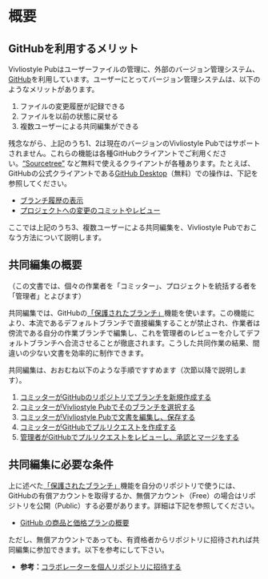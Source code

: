 # 概要

## GitHubを利用するメリット

Vivliostyle Pubはユーザーファイルの管理に、外部のバージョン管理システム、[GitHub](https://github.co.jp/)を利用しています。ユーザーにとってバージョン管理システムは、以下のようなメリットがあります。

1. ファイルの変更履歴が記録できる
2. ファイルを以前の状態に戻せる
3. 複数ユーザーによる共同編集ができる

残念ながら、上記のうち1、2は現在のバージョンのVivliostyle Pubではサポートされません。これらの機能は各種GitHubクライアントでご利用ください。[“Sourcetree”](https://www.sourcetreeapp.com/) など無料で使えるクライアントが各種あります。たとえば、GitHubの公式クライアントである[GitHub Desktop](https://docs.github.com/ja/desktop/installing-and-configuring-github-desktop)（無料）での操作は、下記を参照してください。

- [ブランチ履歴の表示](https://docs.github.com/ja/desktop/contributing-and-collaborating-using-github-desktop/making-changes-in-a-branch/viewing-the-branch-history)
- [プロジェクトへの変更のコミットやレビュー](https://docs.github.com/ja/desktop/contributing-and-collaborating-using-github-desktop/making-changes-in-a-branch/committing-and-reviewing-changes-to-your-project)

ここでは上記のうち3、複数ユーザーによる共同編集を、Vivliostyle Pubでおこなう方法について説明します。

## 共同編集の概要

（この文書では、個々の作業者を「コミッター」、プロジェクトを統括する者を「管理者」とよびます）

共同編集では、GitHubの[「保護されたブランチ」](https://docs.github.com/ja/repositories/configuring-branches-and-merges-in-your-repository/defining-the-mergeability-of-pull-requests/about-protected-branches)機能を使います。この機能により、本流であるデフォルトブランチで直接編集することが禁止され、作業者は傍流である自分の作業ブランチで編集し、これを管理者のレビューを介してデフォルトブランチへ合流させることが徹底されます。こうした共同作業の結果、間違いの少ない文書を効率的に制作できます。

共同編集は、おおむね以下のような手順ですすめます（次節以降で説明します）。

1. [コミッターがGitHubのリポジトリでブランチを新規作成する](/ja/multi-user-collaborative-editing/working-procedure-first-part.md#コミッターがgithubのリポジトリでブランチを新規作成)
1. [コミッターがVivliostyle Pubでそのブランチを選択する](/ja/multi-user-collaborative-editing/working-procedure-first-part.md#コミッターがvivliostyle-pubでブランチを選択)
1. [コミッターがVivliostyle Pubで文書を編集し、保存する](/ja/multi-user-collaborative-editing/working-procedure-first-part.md#コミッターがvivliostyle-pubで文書を編集／保存)
1. [コミッターがGitHubでプルリクエストを作成する](/ja/multi-user-collaborative-editing/working-procedure-latter-part.md#コミッターがgithubでプルリクエストを作成)
1. [ 管理者がGitHubでプルリクエストをレビューし、承認とマージをする](/ja/multi-user-collaborative-editing/working-procedure-latter-part.md#%E7%AE%A1%E7%90%86%E8%80%85%E3%81%8Cgithub%E3%81%A7%E3%83%97%E3%83%AB%E3%83%AA%E3%82%AF%E3%82%A8%E3%82%B9%E3%83%88%E3%82%92%E3%83%AC%E3%83%93%E3%83%A5%E3%83%BC%E3%80%81%E6%89%BF%E8%AA%8D%E3%80%81%E3%83%9E%E3%83%BC%E3%82%B8)

## 共同編集に必要な条件

上に述べた[「保護されたブランチ」](https://docs.github.com/ja/repositories/configuring-branches-and-merges-in-your-repository/defining-the-mergeability-of-pull-requests/about-protected-branches)機能を自分のリポジトリで使うには、GitHubの有償アカウントを取得するか、無償アカウント（Free）の場合はリポジトリを公開（Public）する必要があります。詳細は下記を参照してください。

- [GitHub の商品と価格プランの概要](https://docs.github.com/ja/get-started/learning-about-github/githubs-products)

ただし、無償アカウントであっても、有資格者からリポジトリに招待されれば共同編集に参加できます。以下を参考にして下さい。

- **参考：**[コラボレーターを個人リポジトリに招待する](https://docs.github.com/ja/account-and-profile/setting-up-and-managing-your-github-user-account/managing-access-to-your-personal-repositories/inviting-collaborators-to-a-personal-repository)